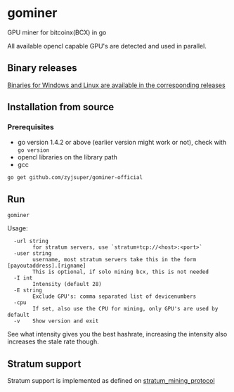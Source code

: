 # gominer
GPU miner for bitcoinx(BCX) in go

All available opencl capable GPU's are detected and used in parallel.

## Binary releases

[Binaries for Windows and Linux are available in the corresponding releases](https://github.com/bitcoinx-project/gominer/releases)


## Installation from source

### Prerequisites
* go version 1.4.2 or above (earlier version might work or not), check with `go version`
* opencl libraries on the library path
* gcc

```
go get github.com/zyjsuper/gominer-official
```

## Run
```
gominer
```

Usage:
```
  -url string
        for stratum servers, use `stratum+tcp://<host>:<port>`
  -user string
        username, most stratum servers take this in the form [payoutaddress].[rigname]
        This is optional, if solo mining bcx, this is not needed
  -I int
    	Intensity (default 28)
  -E string
        Exclude GPU's: comma separated list of devicenumbers
  -cpu
    	If set, also use the CPU for mining, only GPU's are used by default
  -v	Show version and exit
```

See what intensity gives you the best hashrate, increasing the intensity also increases the stale rate though.

## Stratum support

Stratum support is implemented as defined on [stratum_mining_protocol](https://en.bitcoin.it/wiki/Stratum_mining_protocol)
